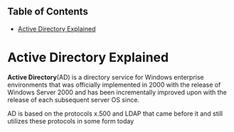 ## Table of Contents

- [Active Directory Explained](#active\directory\explained)

# Active Directory Explained
**Active Directory**(AD) is a directory service for Windows enterprise environments that was officially implemented in 2000 with the release of Windows Server 2000 and has been incrementally improved upon with the release of each subsequent server OS since. 

AD is based on the protocols x.500 and LDAP that came before it and still utilizes these protocols in some form today